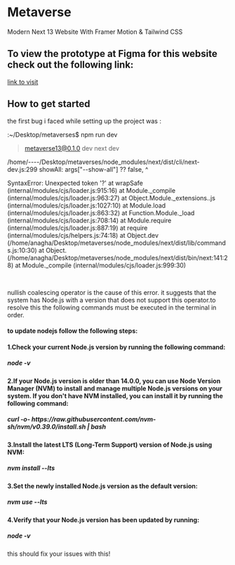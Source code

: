 # Metaverse
Modern Next 13 Website With Framer Motion &amp; Tailwind CSS

<h2>To view the prototype at Figma for this website check out the following link: </h2>

<a href="https://www.figma.com/proto/FcrtNOBixgkqtqUZulxtu4/Modern-UI%2FUX-Framer-Motion?type=design&node-id=1-4&t=8xddDqzESEwpsUdI-1&scaling=min-zoom&page-id=0%3A1&mode=design">link to visit</a>

<!-- <p>To get started, you can download the ZIP file by clicking the following link:</p>
<a href="path/to/your/zip/file.zip" download>Download ZIP File</a>
-->

<h2>How to get started</h2>
<p> the first bug i faced while setting up the project was :

:~/Desktop/metaverses$ npm run dev

> metaverse13@0.1.0 dev
> next dev

/home/----/Desktop/metaverses/node_modules/next/dist/cli/next-dev.js:299
                    showAll: args["--show-all"] ?? false,
                                                 ^

SyntaxError: Unexpected token '?'
    at wrapSafe (internal/modules/cjs/loader.js:915:16)
    at Module._compile (internal/modules/cjs/loader.js:963:27)
    at Object.Module._extensions..js (internal/modules/cjs/loader.js:1027:10)
    at Module.load (internal/modules/cjs/loader.js:863:32)
    at Function.Module._load (internal/modules/cjs/loader.js:708:14)
    at Module.require (internal/modules/cjs/loader.js:887:19)
    at require (internal/modules/cjs/helpers.js:74:18)
    at Object.dev (/home/anagha/Desktop/metaverses/node_modules/next/dist/lib/commands.js:10:30)
    at Object.<anonymous> (/home/anagha/Desktop/metaverses/node_modules/next/dist/bin/next:141:28)
    at Module._compile (internal/modules/cjs/loader.js:999:30)

</p>
<br>
<p>nullish coalescing operator is the cause of this error. it suggests that the system has Node.js with a version that does not support this operator.to resolve this the following commands must be executed in the terminal in order.</p>
<h4>to update nodejs follow the following steps:</h4>
<h4>1.Check your current Node.js version by running the following command: </h4>
<h5>node -v</h5>
<h4>2.If your Node.js version is older than 14.0.0, you can use Node Version Manager (NVM) to install and manage multiple Node.js versions on your system. If you don't have NVM installed, you can install it by running the following command:
</h4>
<h5> curl -o- https://raw.githubusercontent.com/nvm-sh/nvm/v0.39.0/install.sh | bash</h5>
<h4>3.Install the latest LTS (Long-Term Support) version of Node.js using NVM: 
</h4>
<h5>nvm install --lts</h5>
<h4>3.Set the newly installed Node.js version as the default version:
</h4>
<h5>nvm use --lts</h5>
<h4>4.Verify that your Node.js version has been updated by running: </h4>
<h5>node -v</h5>
<p> this should fix your issues with this!</p>
